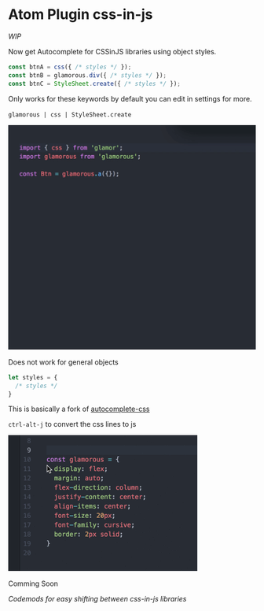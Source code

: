 # Atom Plugin css-in-js

*WIP*

Now get Autocomplete for CSSinJS libraries using object styles.

```js
const btnA = css({ /* styles */ });
const btnB = glamorous.div({ /* styles */ });
const btnC = StyleSheet.create({ /* styles */ });
```
Only works for these keywords by default you can edit in settings for more.

`glamorous | css | StyleSheet.create`

![Autocomplete](./cssinjs.gif)

Does not work for general objects
```js
let styles = {
  /* styles */
}
```
This is basically a fork of [autocomplete-css](https://github.com/atom/autocomplete-css)

`ctrl-alt-j` to convert the css lines to js

![Example](./example.gif)

Comming Soon

*Codemods for easy shifting between css-in-js libraries*
